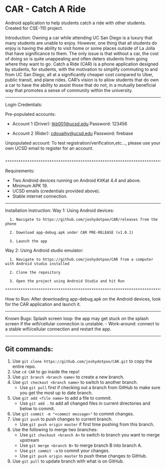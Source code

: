 # CAR - Catch A Ride
Android application to help students catch a ride with other students. 
Created for CSE-110 project.

Introduction: 
Owning a car while attending UC San Diego is a luxury that many students are unable to enjoy. However, one thing that all students do enjoy is having the ability to visit home or some places outside of La Jolla that have significance to them. The only issue is that without a car, the cost of doing so is quite unappealing and often deters students from going where they want to go. Catch a Ride (CAR) is a phone application designed by students, for students, with the motivation to simplify commuting to and from UC San Diego, all at a significantly cheaper cost compared to Uber, public transit, and plane rides. CAR’s vision is to allow students that do own a car to have the ability to assist those that do not, in a mutually beneficial way that promotes a sense of community within the university.

***************************************************************************************************************************
Login Credentials: 

Pre-populated accounts:

   - Account 1 (Driver): tkb001@ucsd.edu   	  Password: 123456 
   
   - Account 2 (Rider):  cdouaihy@ucsd.edu    Password: firebase
      
Unpopulated account: To test registration/verification,etc..., please use your own UCSD email to register for an account.       
     
     ***************************************************************************************************************************

Requirements: 
   - Two Android devices running on Android KitKat 4.4 and above.
   - Minimum APK 19.
   - UCSD emails (credentials provided above).
   - Stable internet connection.
   
***************************************************************************************************************************

Installation Instruction: 
   Way 1: Using Android devices:
   
      1. Navigate to https://github.com/joshydotpoo/CAR/releases from the phone
      
      2. Download app-debug.apk under CAR PRE-RELEASE (v1.0.1)
      
      3. Launch the app

   Way 2: Using Android studio emulator:
      
      1. Navigate to https://github.com/joshydotpoo/CAR from a computer with Android studio installed
      
      2. Clone the repository
      
      3. Open the project using Android Studio and hit Run
     ***************************************************************************************************************************

How to Run: 
   After downloading app-debug.apk on the Android devices, look for the CAR application and launch it.
   
***************************************************************************************************************************

Known Bugs: 
   Splash screen loop: the app may get stuck on the splash screen if the wifi/cellular connection is unstable. 
      - Work-around: connect to a stable wifi/cellular connection and restart the app.

***************************************************************************************************************************

## Git commands:
1. Use `git clone https://github.com/joshydotpoo/CAR.git` to copy the entire repo.
2. Use `cd CAR` to go inside the repo!
3. Use `git branch <branch name>` to create a new branch.
4. Use `git checkout <branch name>` to switch to another branch.
   - Use `git pull` first if checking out a branch from GitHub to make sure you get the most up to date branch.
5. Use `git add <file name>` to add a file to commit.
   - Use `git add .` to add all changed files in current directories and below to commit.
5. Use `git commit -m "<commit message>"` to commit changes.
7. Use `git push` to push changes to current branch.
   - Use `git push origin master` if first time pushing from this branch.
8. Use the following to merge two branches: 
   - Use `git checkout <branch A>` to switch to branch you want to merge upstream
   - Use `git merge <branch B>` to merge branch B into branch A.
   - Use `git commit -a` to commit your changes.
   - Use `git push origin master` to push these changes to GitHub.
9. Use `git pull` to update branch with what is on GitHub.
